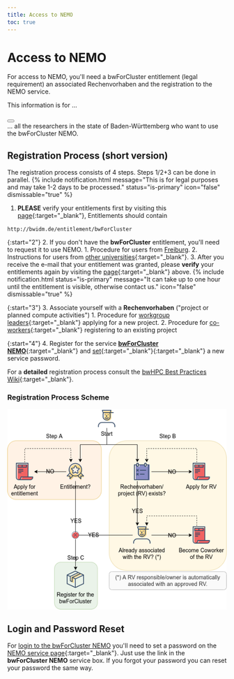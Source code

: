 ```yaml
---
title: Access to NEMO
toc: true
---
```


# Access to NEMO

For access to NEMO, you'll need a bwForCluster entitlement (legal
requirement) an associated Rechenvorhaben and the registration to the
NEMO service.

<article class="message is-warning">
  <div class="message-header">
    <p>This information is for ...</p>
    <button class="delete" aria-label="delete"></button>
  </div>
  <div class="message-body">
    ... all the researchers in the state of Baden-Württemberg who want to use the bwForCluster NEMO.
  </div>
</article>

## Registration Process (short version)

The registration process consists of 4 steps. Steps 1/2+3 can be done in parallel.
{% include notification.html
  message="This is for legal purposes and may take 1-2 days to be processed."
  status="is-primary"
  icon="false"
  dismissable="true" %}

1. **PLEASE** verify your entitlements first by visiting this
  [page](https://bwservices.uni-freiburg.de/user/index.xhtml "User info"){:target="_blank"},
  Entitlements should contain
```{=html}
http://bwidm.de/entitlement/bwForCluster
```

{:start="2"}
2. If you don't have the **bwForCluster** entitlement, you'll need to request it to use NEMO.
    1. Procedure for users from
      [Freiburg](/bwhpc/entitlement/ "Entitlement form").
    2. Instructions for users from
      [other universities](https://wiki.bwhpc.de/e/BwForCluster_Entitlement){:target="_blank"}.
    3. After you receive the e-mail that your entitlement was granted,
      please **verify** your entitlements again by visiting the
      [page](https://bwservices.uni-freiburg.de/user/index.xhtml){:target="_blank"}
      above.
{% include notification.html
  status="is-primary"
  message="It can take up to one hour until the entitlement is visible, otherwise contact us."
  icon="false"
  dismissable="true" %}

{:start="3"}
3. Associate yourself with a **Rechenvorhaben** ("project or planned compute activities")
    1. Procedure for
      [workgroup leaders](https://wiki.bwhpc.de/e/BwForCluster_User_Access#Register_a_new_.22RV.22){:target="_blank"}
      applying for a new project.
    2. Procedure for
      [co-workers](https://wiki.bwhpc.de/e/BwForCluster_User_Access#Become_Coworker_of_an_.22RV.22){:target="_blank"}
      registering to an existing project

{:start="4"}
4. Register for the service
  [**bwForCluster NEMO**](https://bwservices.uni-freiburg.de "bwForCluster NEMO"){:target="_blank"}
  and
  [set](https://bwservices.uni-freiburg.de "Set password"){:target="_blank"}{:target="_blank"}
  a new service password.

For a **detailed** registration process consult the
[bwHPC Best Practices Wiki](https://wiki.bwhpc.de/e/BwForCluster_User_Access){:target="_blank"}.

### Registration Process Scheme

![NEMO Access Workflow](/img/access-workflow.png "NEMO Access Workflow")

## Login and Password Reset

For
[login to the bwForCluster NEMO](/nemo/login/)
you'll need to set a password on the
[NEMO service page](https://bwservices.uni-freiburg.de){:target="_blank"}.
Just use the link in the **bwForCluster NEMO** service box. If you forgot your
password you can reset your password the same way.
